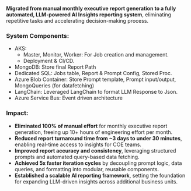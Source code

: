 **Migrated from manual monthly executive report generation to a fully automated, LLM-powered AI Insights reporting system**, eliminating repetitive tasks and accelerating decision-making process.
### System Components:
- AKS: 
	- Master, Monitor, Worker: For Job creation and management.
	- Deployment & CI/CD.
- MongoDB:
	Store final Report Path 
- Dedicated SQL:
	Jobs table, Report & Prompt Config, Stored Proc.
- Azure Blob Container:
	Store Prompt template, Prompt input/output, MongoQueries (for datafetching)
- LangChain: 
	Leveraged LangChain to format LLM Response to Json.
- Azure Service Bus:
	Event driven architecture
### Impact:
- **Eliminated 100% of manual effort** for monthly executive report generation, freeing up 10+ hours of engineering effort per month.
- **Reduced report turnaround time from ~3 days to under 30 minutes**, enabling real-time access to insights for COE teams.
- **Improved report accuracy and consistency**, leveraging structured prompts and automated query-based data fetching.
- **Achieved 5x faster iteration cycles** by decoupling prompt logic, data queries, and formatting into modular, reusable components.
- **Established a scalable AI reporting framework**, setting the foundation for expanding LLM-driven insights across additional business units.